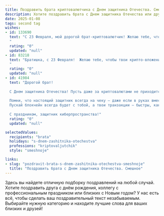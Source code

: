 ```yaml
---
title: Поздравить брата криптовалютчика с Днем защитника Отечества. Смешное
description: Хотите поздравить брата с Днем защитника Отечества или другим праздником? Наш ИИ создаст незабываемое поздравление, а вы обязательно выделитесь среди других.  
date: 2025-01-08
tags: second tag
wishes:
- id: 133690
  text: "С 23 Февраля, мой дорогой брат-криптовалютчик! Желаю тебе, чтобы твои инвестиции росли быстрее, чем курс битка, а  нервы были крепче, чем шифрование твоих кошельков. Пусть твой защитный щит – это не только мощный антивирус, но и крепкое здоровье,  а  оружие –  острый ум и удача в любых сделках!  С праздником, боец за финансовую свободу!
  "
  rating: "0"
  updated: "null"
- id: 83218
  text: "Братишка, с 23 Февраля!  Желаю тебе, чтобы твои крипто-вложения росли быстрее, чем курс доллара, а майнинг-ферма работала тише, чем мой храп по утрам!  Пусть все твои сделки будут удачными, а враги – завистливыми лузерами, которые никак не могут разобраться в блокчейне.  Короче, будь здоров, богат и счастлив, как тот, кто поймал биткоин на самом старте!
  "
  rating: "0"
  updated: "null"
- id: 41984
  text: "Дорогой брат!
  
  С Днем защитника Отечества! Пусть даже за криптовалютами не приходится сражаться с врагами, ты все равно настоящий рыцарь цифровых просторов! Желаю, чтобы твои биткоины множились быстрее, чем бабушки на лавочках обсуждают погоду, а альткоины взлетали так высоко, что даже космонавты позавидуют!
  
  Помни, что настоящий защитник всегда на чеку — даже если в руках вместо меча у тебя клавиатура, а вместо щита — смартфон.
  Пускай блокчейн всегда будет с тобой, а твои транзакции — быстры, как пули!
  
  С праздником, защитник киберпространства!"
  rating: "0"
  updated: "null"

selectedValues:
  recipients: "brata"
  holidays: "s-dnem-zashitnika-otechestva"
  professions: "kriptovaljutchik"
  style: "smeshnoje"

links:
- slug: "pozdravit-brata-s-dnem-zashitnika-otechestva-smeshnoje"
  title: "Поздравить брата с Днем защитника Отечества. Смешное"
---
```


Здесь вы найдете отличную подборку поздравлений на любой случай.
Хотите поздравить друга с днём рождения, коллегу с профессиональным праздником или близких с Новым годом? У нас есть всё, чтобы сделать ваш поздравительный текст незабываемым. Выбирайте нужную категорию и находите лучшие слова для ваших близких и друзей!
